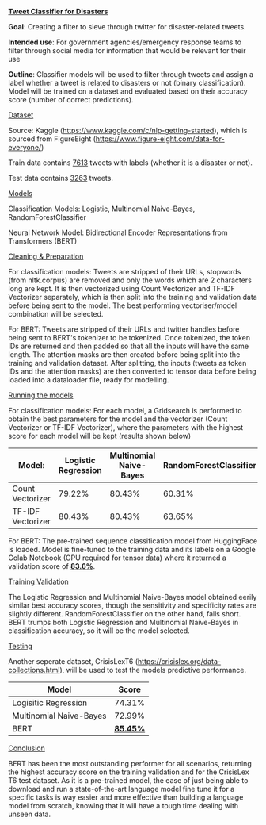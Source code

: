 **<u>Tweet Classifier for Disasters</u>**

**Goal**: Creating a filter to sieve through twitter for disaster-related tweets.

**Intended use**: For government agencies/emergency response teams to filter through social media for information that would be relevant for their use

**Outline**: Classifier models will be used to filter through tweets and assign a label whether a tweet is related to disasters or not (binary classification). Model will be trained on a dataset and evaluated based on their accuracy score (number of correct predictions).

<u>Dataset</u>

Source: Kaggle (https://www.kaggle.com/c/nlp-getting-started), which is sourced from FigureEight (https://www.figure-eight.com/data-for-everyone/)

Train data contains <u>7613</u> tweets with labels (whether it is a disaster or not).

Test data contains <u>3263</u> tweets.

<u>Models</u>

Classification Models: Logistic, Multinomial Naive-Bayes, RandomForestClassifier

Neural Network Model: Bidirectional Encoder Representations from Transformers (BERT)

<u>Cleaning & Preparation</u>

For classification models: Tweets are stripped of their URLs, stopwords (from nltk.corpus) are removed and only the words which are 2 characters long are kept. It is then vectorized using Count Vectorizer and TF-IDF Vectorizer separately, which is then split into the training and validation data before being sent to the model. The best performing vectoriser/model combination will be selected.

For BERT: Tweets are stripped of their URLs and twitter handles before being sent to BERT's tokenizer to be tokenized. Once tokenized, the token IDs are returned and then padded so that all the inputs will have the same length. The attention masks are then created before being split into the training and validation dataset. After splitting, the inputs (tweets as token IDs and the attention masks) are then converted to tensor data before being loaded into a dataloader file, ready for modelling.

<u>Running the models</u>

For classification models: For each model, a Gridsearch is performed to obtain the best parameters for the model and the vectorizer (Count Vectorizer or TF-IDF Vectorizer), where the parameters with the highest score for each model will be kept (results shown below)

| Model:            | Logistic Regression | Multinomial Naive-Bayes | RandomForestClassifier |
| ----------------- | ------------------- | ----------------------- | ---------------------- |
| Count Vectorizer  | 79.22%              | 80.43%                  | 60.31%                 |
| TF-IDF Vectorizer | 80.43%              | 80.43%                  | 63.65%                 |

For BERT: The pre-trained sequence classification model from HuggingFace is loaded. Model is fine-tuned to the training data and its labels on a Google Colab Notebook (GPU required for tensor data) where it returned a validation score of **<u>83.6%</u>**.

<u>Training Validation</u>

The Logistic Regression and Multinomial Naive-Bayes model obtained eerily similar best accuracy scores, though the sensitivity and specificity rates are slightly different. RandomForestClassifier on the other hand, falls short. BERT trumps both Logistic Regression and Multinomial Naive-Bayes in classification accuracy, so it will be the model selected.

<u>Testing</u>

Another seperate dataset, CrisisLexT6 (https://crisislex.org/data-collections.html), will be used to test the models predictive performance.

| Model                   | Score             |
| ----------------------- | ----------------- |
| Logisitic Regression    | 74.31%            |
| Multinomial Naive-Bayes | 72.99%            |
| BERT                    | **<u>85.45%</u>** |



<u>Conclusion</u>

BERT has been the most outstanding performer for all scenarios, returning the highest accuracy score on the training validation and for the CrisisLex T6 test dataset. As it is a pre-trained model, the ease of just being able to download and run a state-of-the-art language model fine tune it for a specific tasks is way easier and more effective than building a language model from scratch, knowing that it will have a tough time dealing with unseen data. 

